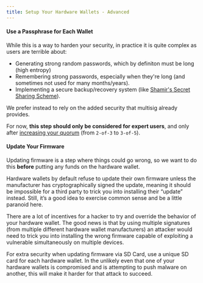 ```yaml
---
title: Setup Your Hardware Wallets - Advanced
---
```


#### Use a Passphrase for Each Wallet
While this is a way to harden your security, in practice it is quite complex as users are terrible about:
* Generating strong random passwords, which by definiton must be long (high entropy)
* Remembering strong passwords, especially when they're long (and sometimes not used for many months/years).
* Implementing a secure backup/recovery system (like [Shamir's Secret Sharing Scheme](/why-multisig-advanced#shamirs-secret-sharing-scheme)).

We prefer instead to rely on the added security that multisig already provides.

For now, **this step should only be considered for expert users**, and only after [increasing your quorum](/quorum-advanced#3-of-5-is-excellent) (from `2-of-3` to `3-of-5`).

#### Update Your Firmware
Updating firmware is a step where things could go wrong, so we want to do this **before** putting any funds on the hardware wallet.


Hardware wallets by default refuse to update their own firmware unless the manufacturer has cryptographically signed the update, meaning it should be impossible for a third party to trick you into installing their “update” instead.
Still, it’s a good idea to exercise common sense and be a little paranoid here.

There are a lot of incentives for a hacker to try and override the behavior of your hardware wallet.
The good news is that by using multiple signatures (from multiple different hardware wallet manufacturers) an attacker would need to trick you into installing the wrong firmware capable of exploiting a vulnerable simultaneously on multiple devices.

For extra security when updating firmware via SD Card, use a unique SD card for each hardware wallet.
In the unlikely even that one of your hardware wallets is compromised and is attempting to push malware on another, this will make it harder for that attack to succeed.
